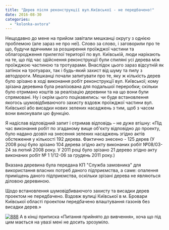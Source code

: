 ```yaml
---
title: "Дерев після реконструкції вул.Київської - не передбачено!"
date: 2016-08-30
categories: 
  - "kolonka-avtora"
---
```


Нещодавно до мене на прийом завітали мешканці округу з однією проблемою (але зараз не про неї). Слово за слово, і заговорили про те що, будучи вдячними за розширення проїжджої частини та облагородження прилеглої території по вул. Київській, люди нарікають на те, що під час здійснення реконструкції були спиляні усі дерева між проїжджою частиною та тротуарами. Внаслідок цього зараз відсутній як затінок на тротуарах, так і будь-який захист від шуму та пилу з автодороги. Мешканці почали запитувати про те, яку ж кількість дерев було зрізано в ході виконання робіт реконструкції вул. Київської; кому зрізана деревина була реалізована для подальшої переробки; скільки було отримано коштів за реалізацію деревини та на що вони були спрямовані. Ну і окрім цього поцікавились: чи буде встановлення якогось шумовідбиваючого захисту вздовж проїжджої частини вул. Київської або висадки нових зелених насаджень з тим, щоб з часом вони виконували цю функцію.

Я надіслав відповідний запит і отримав відповідь – не дуже втішну: «Під час виконання робіт по згаданому вище об'єкту відповідно до проекту, було надано дозвіл на знесення зелених насаджень згідно актів обстеження у кількості 192 дерева. Фактично знесено - 125 дерев (У 2008 році було зрізано 104 дерева згідно акту виконаних робіт №08/03-24 за лютий 2008 року. У 2011 році було зрізано 21 дерево згідно акту виконаних робіт № 1 1/12-06 за грудень 2011 року.)

Вказана деревина була передана КП "Служба замовника" для використання власних потреб даного підприємства, а саме: опалення приміщень даного підприємства, оскільки зрізані дерева не являються діловою деревиною.

Щодо встановлення шумовідбиваючого захисту та висадки дерев проектом не передбачено. Вздовж вулиці Київської в м. Бровари Київської області проектом передбачено влаштування газонів без висадки дерев.»

 [![888](https://mpz.brovary.org/wp-content/uploads/2016/02/888.jpg)](https://mpz.brovary.org/wp-content/uploads/2016/02/888.jpg) А в кінці приписка «Питання прийнято до вивчення», хоча що під цим мається на увазі мені не досить зрозуміло.
